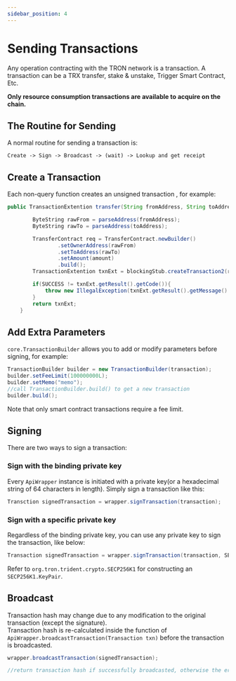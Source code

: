 ```yaml
---
sidebar_position: 4
---
```


# Sending Transactions

Any operation contracting with the TRON network is a transaction. A transaction can be a TRX transfer, stake & unstake, Trigger Smart Contract, Etc.

**Only resource consumption transactions are available to acquire on the chain.**

## The Routine for Sending

A normal routine for sending a transaction is:

```text
Create -> Sign -> Broadcast -> (wait) -> Lookup and get receipt
```

## Create a Transaction

Each non-query function creates an unsigned transaction , for example:

```java
public TransactionExtention transfer(String fromAddress, String toAddress, long amount) throws IllegalException {

        ByteString rawFrom = parseAddress(fromAddress);
        ByteString rawTo = parseAddress(toAddress);

        TransferContract req = TransferContract.newBuilder()
                .setOwnerAddress(rawFrom)
                .setToAddress(rawTo)
                .setAmount(amount)
                .build();
        TransactionExtention txnExt = blockingStub.createTransaction2(req);

        if(SUCCESS != txnExt.getResult().getCode()){
            throw new IllegalException(txnExt.getResult().getMessage().toStringUtf8());
        }
        return txnExt;
    }
```

## Add Extra Parameters

`core.TransactionBuilder` allows you to add or modify parameters before signing, for example:

```java
TransactionBuilder builder = new TransactionBuilder(transaction);
builder.setFeeLimit(100000000L);
builder.setMemo("memo");
//call TransactionBuilder.build() to get a new transaction
builder.build();
```

Note that only smart contract transactions require a fee limit.

## Signing

There are two ways to sign a transaction:

### Sign with the binding private key

Every `ApiWrapper` instance is initiated with a private key(or a hexadecimal string of 64 characters in length). Simply sign a transaction like this:

```java
Transction signedTransaction = wrapper.signTransaction(transaction);
```

### Sign with a specific private key

Regardless of the binding private key, you can use any private key to sign the transaction, like below:

```java
Transaction signedTransaction = wrapper.signTransaction(transaction, SECP256K1.KeyPair);
```

Refer to `org.tron.trident.crypto.SECP256K1` for constructing an `SECP256K1.KeyPair`.

## Broadcast

Transaction hash may change due to any modification to the original transaction (except the signature).  
Transaction hash is re-calculated inside the function of  `ApiWrapper.broadcastTransaction(Transaction txn)` before the transaction is broadcasted.

```java
wrapper.broadcastTransaction(signedTransaction);

//return transaction hash if successfully broadcasted, otherwise the error code
```